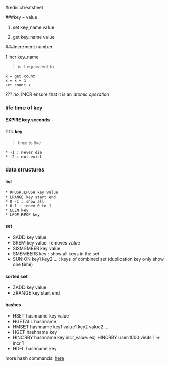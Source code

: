 #redis cheatsheet

###key - value

1. set key_name value

2. get key_name value

###increment number

1.incr key_name
>is it equivalent to 
```redis
x = get count
x = x + 1
set count x
```
???
*no*, INCR ensure that it is an *atomic operation*

### life time of key

#### EXPIRE key seconds

#### TTL key 
> time to live

    * -1 : never die
    * -2 : not exist

### data structures

#### list

    * RPUSH,LPUSH key value
    * LRANGE key start end
    * 0 -1 : show all
    * 0 1 : index 0 to 1
    * LLEN key
    * LPOP,RPOP key

#### set

* SADD key value
* SREM key value: removes value
* SISMEMBER key value
* SMEMBERS key : show all keys in the set
* SUNION key1 key2 ... : keys of combined set (duplication key only show one time)

#### sorted set

* ZADD key value
* ZRANGE key start end 

#### hashes

* HSET hashname key value
* HGETALL hashname
* HMSET hashname key1 value1 key2 value2 ...
* HGET hashname key
* HINCRBY hashname key incr_value: ex) HINCRBY user:1000 visits 1 => incr 1
* HDEL hashname key

more hash commands: [here](http://redis.io/commands#hash)


